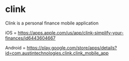 # clink
Clink is a personal finance mobile application

iOS = https://apps.apple.com/us/app/clink-simplify-your-finances/id6443604667


Android = https://play.google.com/store/apps/details?id=com.austintechnologies.clink.clink_mobile_app
